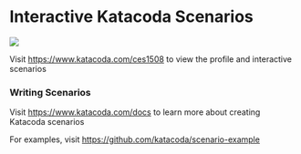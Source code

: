 # Interactive Katacoda Scenarios

[![](http://shields.katacoda.com/katacoda/ces1508/count.svg)](https://www.katacoda.com/ces1508 "Get your profile on Katacoda.com")

Visit https://www.katacoda.com/ces1508 to view the profile and interactive scenarios

### Writing Scenarios
Visit https://www.katacoda.com/docs to learn more about creating Katacoda scenarios

For examples, visit https://github.com/katacoda/scenario-example
